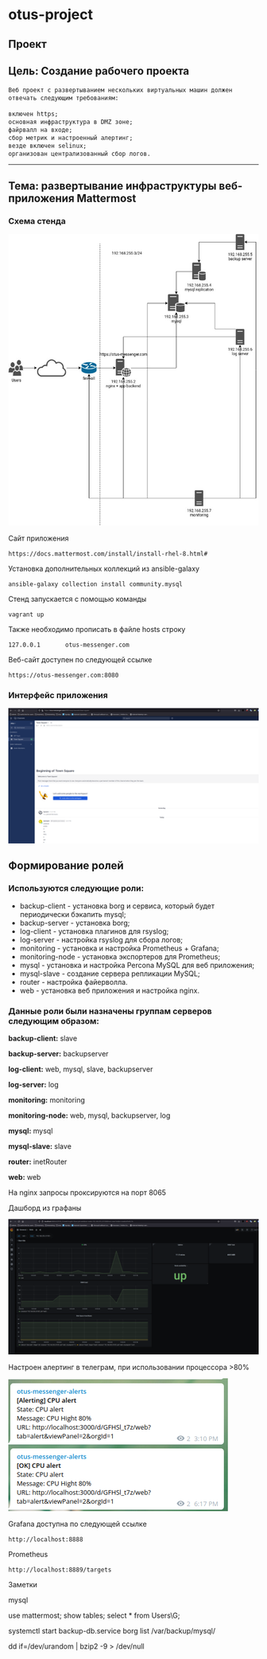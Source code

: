 # otus-project


## Проект  

## Цель: Создание рабочего проекта

    Веб проект с развертыванием нескольких виртуальных машин должен отвечать следующим требованиям:

    включен https;
    основная инфраструктура в DMZ зоне;
    файрвалл на входе;
    сбор метрик и настроенный алертинг;
    везде включен selinux;
    организован централизованный сбор логов.

---

## Тема: развертывание инфраструктуры веб-приложения Mattermost

### Схема стенда

![](https://github.com/MaxOOOOON/otus-project/blob/main/pictures/project-otus.jpg)  

Сайт приложения 

    https://docs.mattermost.com/install/install-rhel-8.html#

Установка дополнительных коллекций из ansible-galaxy
    
    ansible-galaxy collection install community.mysql

Стенд запускается с помощью команды 

    vagrant up 

Также необходимо прописать в файле hosts строку 

    127.0.0.1       otus-messenger.com

Веб-сайт доступен по следующей ссылке

    https://otus-messenger.com:8080

### Интерфейс приложения

![](https://github.com/MaxOOOOON/otus-project/blob/main/pictures/Screenshot_20211130_185753.png)  


## Формирование ролей

### Используются следующие роли:

- backup-client - установка borg и сервиса, который будет периодически бэкапить mysql;
- backup-server - установка borg;
- log-client - установка плагинов для rsyslog;
- log-server - настройка rsyslog для сбора логов;
- monitoring - установка и настройка Prometheus + Grafana;
- monitoring-node - установка экспортеров для Prometheus;
- mysql - установка и настройка Percona MySQL для веб приложения;
- mysql-slave - создание сервера репликации MySQL;
- router - настройка файерволла.
- web - установка веб приложения и настройка nginx.


### Данные роли были назначены группам серверов следующим образом:

**backup-client:**
slave 

**backup-server:**
backupserver

**log-client:**
web, mysql, slave, backupserver

**log-server:**
log

**monitoring:**
monitoring

**monitoring-node:**
web, mysql, backupserver, log

**mysql:**
mysql

**mysql-slave:**
slave

**router:**
inetRouter

**web:**
web


На nginx запросы проксируются на порт 8065




Дашборд из графаны

![](https://github.com/MaxOOOOON/otus-project/blob/main/pictures/Screenshot_20211130_185734.png)  

Настроен алертинг в телеграм, при использовании процессора >80%

![](https://github.com/MaxOOOOON/otus-project/blob/main/pictures/Screenshot_20211130_182127.png)  



Grafana доступна по следующей ссылке

    http://localhost:8888

Prometheus
    
    http://localhost:8889/targets









Заметки             

mysql

use mattermost;
show tables;
select * from Users\G;


systemctl start backup-db.service
borg list /var/backup/mysql/


dd if=/dev/urandom | bzip2 -9 > /dev/null
